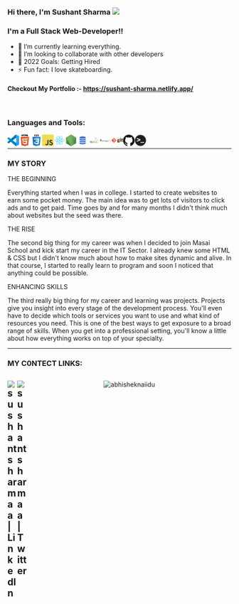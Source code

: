 
### Hi there, I'm Sushant Sharma <img src="https://media.giphy.com/media/hvRJCLFzcasrR4ia7z/giphy.gif" width="25px">

### I'm a Full Stack Web-Developer!!

- 🌱 I’m currently learning everything. 
- 👯 I’m looking to collaborate with other developers
- 🥅 2022 Goals: Getting Hired
- ⚡ Fun fact: I love skateboarding.

#### Checkout My Portfolio :- https://sushant-sharma.netlify.app/

<br />  

### Languages and Tools:

<img align="left" alt="Visual Studio Code" width="26px" src="https://raw.githubusercontent.com/github/explore/80688e429a7d4ef2fca1e82350fe8e3517d3494d/topics/visual-studio-code/visual-studio-code.png" />
<img align="left" alt="HTML5" width="26px" src="https://raw.githubusercontent.com/github/explore/80688e429a7d4ef2fca1e82350fe8e3517d3494d/topics/html/html.png" />
<img align="left" alt="CSS3" width="26px" src="https://raw.githubusercontent.com/github/explore/80688e429a7d4ef2fca1e82350fe8e3517d3494d/topics/css/css.png" />
<img align="left" alt="JavaScript" width="26px" src="https://raw.githubusercontent.com/github/explore/80688e429a7d4ef2fca1e82350fe8e3517d3494d/topics/javascript/javascript.png" />
<img align="left" alt="React" width="26px" src="https://raw.githubusercontent.com/github/explore/80688e429a7d4ef2fca1e82350fe8e3517d3494d/topics/react/react.png" />
<img align="left" alt="Node.js" width="26px" src="https://raw.githubusercontent.com/github/explore/80688e429a7d4ef2fca1e82350fe8e3517d3494d/topics/nodejs/nodejs.png" />
<img align="left" alt="SQL" width="26px" src="https://raw.githubusercontent.com/github/explore/80688e429a7d4ef2fca1e82350fe8e3517d3494d/topics/sql/sql.png" />
<img align="left" alt="MySQL" width="26px" src="https://raw.githubusercontent.com/github/explore/80688e429a7d4ef2fca1e82350fe8e3517d3494d/topics/mysql/mysql.png" />
<img align="left" alt="MongoDB" width="26px" src="https://raw.githubusercontent.com/github/explore/80688e429a7d4ef2fca1e82350fe8e3517d3494d/topics/mongodb/mongodb.png" />
<img align="left" alt="Git" width="26px" src="https://raw.githubusercontent.com/github/explore/80688e429a7d4ef2fca1e82350fe8e3517d3494d/topics/git/git.png" />
<img align="left" alt="GitHub" width="26px" src="https://raw.githubusercontent.com/github/explore/78df643247d429f6cc873026c0622819ad797942/topics/github/github.png" />
<img align="left" alt="Terminal" width="26px" src="https://raw.githubusercontent.com/github/explore/80688e429a7d4ef2fca1e82350fe8e3517d3494d/topics/terminal/terminal.png" />

<br />

---

### MY STORY

THE BEGINNING

Everything started when I was in college. I started to create websites to earn some pocket money. The main idea was to get lots of visitors to click ads and to get paid. Time goes by and for many months I didn't think much about websites but the seed was there.

THE RISE

The second big thing for my career was when I decided to join Masai School and kick start my career in the IT Sector. I already knew some HTML & CSS but I didn't know much about how to make sites dynamic and alive. In that course, I started to really learn to program and soon I noticed that anything could be possible.

ENHANCING SKILLS

The third really big thing for my career and learning was projects. Projects give you insight into every stage of the development process. You'll even have to decide which tools or services you want to use and what kind of resources you need. This is one of the best ways to get exposure to a broad range of skills. When you get into a professional setting, you'll know a little about how everything works on top of your specialty.

---
### MY C0NTECT LINKS:

[<img align="left" alt="sushantsharmaa | LinkedIn" width="22px" src="https://cdn-icons-png.flaticon.com/512/174/174857.png" />][linkedin]
[<img align="left" alt="sushantsharmaa | Twitter" width="22px" src="https://cdn-icons-png.flaticon.com/512/124/124021.png" />][twitter]
---

<p align="center"> <img src="https://github-readme-stats.vercel.app/api?username=sushantsharmaa&show_icons=true&theme=gotham" alt="abhisheknaiidu" />

[twitter]: https://twitter.com/sushantsharma95
[portfolio]: https://sushant-sharma.netlify.app/
[linkedin]: https://www.linkedin.com/in/sushant-sharma-2022/
